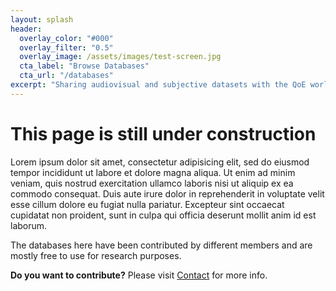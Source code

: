 ```yaml
---
layout: splash
header:
  overlay_color: "#000"
  overlay_filter: "0.5"
  overlay_image: /assets/images/test-screen.jpg
  cta_label: "Browse Databases"
  cta_url: "/databases"
excerpt: "Sharing audiovisual and subjective datasets with the QoE world"
---
```


# This page is still under construction

Lorem ipsum dolor sit amet, consectetur adipisicing elit, sed do eiusmod
tempor incididunt ut labore et dolore magna aliqua. Ut enim ad minim veniam,
quis nostrud exercitation ullamco laboris nisi ut aliquip ex ea commodo
consequat. Duis aute irure dolor in reprehenderit in voluptate velit esse
cillum dolore eu fugiat nulla pariatur. Excepteur sint occaecat cupidatat non
proident, sunt in culpa qui officia deserunt mollit anim id est laborum.

The databases here have been contributed by different members and are mostly free to use for research purposes.

 **Do you want to contribute?** Please visit [Contact](contact) for more info.
